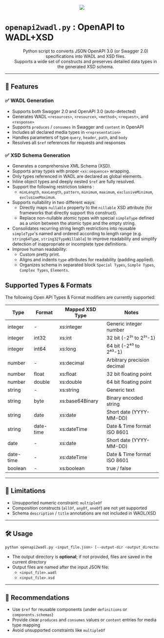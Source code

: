 <p align="center"><img src="https://github.com/user-attachments/assets/fa1be5d4-8d00-4607-b3fa-2c06251baf62" /></p>

# `openapi2wadl.py` : OpenAPI to WADL+XSD
<div id="user-content-toc" align="center"><ul><summary><p align="center">Python script to converts JSON OpenAPI 3.0 (or Swagger 2.0) specifications into WADL and XSD files.<br/>Supports a wide set of constructs and preserves detailed data types in the generated XSD schema.</p></summary></ul></div>

---

## 🚀 Features

### ✅ WADL Generation
- Supports both Swagger 2.0 and OpenAPI 3.0 (auto-detected)
- Generates WADL `<resources>`, `<resource>`, `<method>`, `<request>`, and `<response>`
- Supports `produces` / `consumes` in Swagger and `content` in OpenAPI
- Includes all declared media types in `<representation>`
- Handles parameters of type `query`, `header`, `path`, and `body`
- Resolves all `$ref` references for requests and responses

### ✅ XSD Schema Generation
- Generates a comprehensive XML Schema (XSD).
- Supports array types with proper `<xs:sequence>` wrapping.
- Only types referenced in WADL are declared as global elements.
- Inline object types and deeply nested `$ref` are fully resolved.
- Support the following restriction tokens :
  - `minLength`, `maxLength`, `pattern`, `minimum`, `maximum`, `exclusiveMinimum`, `exclusiveMaximum`.
- Supports nullability in two different ways:
  - Directly maps `nullable` property to the `nillable` XSD attribute (for frameworks that directly support this construct).
  - Replace non-nullable atomic types with special `simpleType` defined as a union between the atomic type and the empty string.
- Consolidates recurring string length restrictions into reusable `simpleType`'s named and ordered according to length range (e.g. `string64Type`, `string32TypeNillable`) to improve readability and simplify detection of inappropriate or incomplete type definitions.
- Improve human readability:
  - Custom pretty print.
  - Aligns and indents `type` attributes for readability (padding applied).
  - Organizes schema in separated block `Special Types`, `Simple Types`, `Complex Types`, `Elements`.

## Supported Types & Formats
The following Open API Types & Format modifiers are currently supported:

Type          | Format         | Mapped XSD Type | Notes
------------- | -------------- | --------------- | ---------------------------- 
integer       | - | xs:integer | Generic integer number
integer       | int32 | xs:int | 32 bit (-2³¹ to 2³¹-1)
integer       | int64 | xs:long | 64 bit (-2⁶³ to 2⁶³-1)
number        | - | xs:decimal | Arbitrary precision decimal
number        | float | xs:float | 32 bit floating point
number        | double | xs:double | 64 bit floating point
string        | - | xs:string | Generic text
string        | byte | xs:base64Binary | Binary encoded string
string        | date | xs:date | Short date (YYYY-MM-DD)
string        | date-time | xs:dateTime | Date & Time format ISO 8601
date          | - | xs:date | Short date (YYYY-MM-DD)
date-time     | - | xs:dateTime | Date & Time format ISO 8601
boolean       | - | xs:boolean | true / false

---

## 🚫 Limitations

- Unsupported numeric constraint: `multipleOf`
- Composition constructs (`allOf`, `anyOf`, `oneOf`) are not yet supported
- Schema `description` / `title` annotations are not included in WADL/XSD

---

## 🛠️ Usage

```bash
python openapi2wadl.py <input_file.json> [--output-dir <output_directory>]
```

- The output directory is **optional**; if not provided, files are saved in the current directory
- Output files are named after the input JSON file:
  - `<input_file>.wadl`
  - `<input_file>.xsd`

---

## 📌 Recommendations

- Use `$ref` for reusable components (under `definitions` or `components.schemas`)
- Provide clear `produces` and `consumes` values or `content` entries for media type mapping
- Avoid unsupported constraints like `multipleOf`
